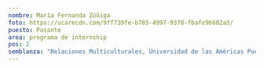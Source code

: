 ```yaml
---
nombre: María Fernanda Zúñiga
foto: https://ucarecdn.com/9ff739fe-b785-4997-9378-fbafe96682a3/
puesto: Pasante
area: programa de internship
pos: 2
semblanza: "Relaciones Multiculturales, Universidad de las Américas Puebla "
---
```

